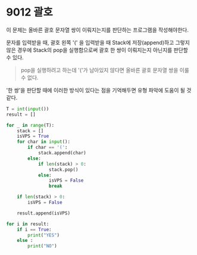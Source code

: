 # 9012 괄호

이 문제는 올바른 괄호 문자열 쌍이 이뤄지는지를 판단하는 프로그램을 작성해야한다.

문자를 입력받을 때, 괄호 왼쪽 '(' 을 입력받을 때 Stack에 저장(append)하고 그렇지 않은 경우에 Stack의 pop을 실행함으로써 괄호 한 쌍이 이뤄지는지 아닌지를 판단할 수 있다.
> pop을 실행하려고 하는데 '('가 남아있지 않다면 올바른 괄호 문자열 쌍을 이룰 수 없다.


'한 쌍'을 판단할 때에 이러한 방식이 있다는 점을 기억해두면 유형 파악에 도움이 될 것 같다.
```python
T = int(input())
result = []

for _ in range(T):
    stack = []
    isVPS = True
    for char in input():
        if char == '(':
            stack.append(char)
        else:
            if len(stack) > 0:
                stack.pop()
            else:
                isVPS = False
                break

    if len(stack) > 0:
        isVPS = False

    result.append(isVPS)

for i in result:
    if i == True:
        print("YES")
    else :
        print("NO")
```
